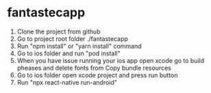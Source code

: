 # fantastecapp

1. Clone the project from github
2. Go to project root folder ./fantastecapp
3. Run "npm install" or "yarn install" command
4. Go to ios folder and run "pod install"
5. When you have issue running your ios app open xcode go to build pheases and delete fonts from Copy bundle resources
6. Go to ios folder open xcode project and press run button
4. Run "npx react-native run-android"

